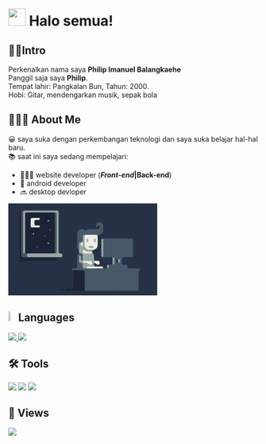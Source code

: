 # <img src="https://raw.githubusercontent.com/MartinHeinz/MartinHeinz/master/wave.gif" width="35px" height="35px"> Halo semua! 

## 🙏🏻Intro
Perkenalkan nama saya **Philip Imanuel Balangkaehe**  
Panggil saja saya **Philip**.  
Tempat lahir: Pangkalan Bun, Tahun: 2000.  
Hobi: Gitar, mendengarkan musik, sepak bola  

## 🙍🏻‍♂️ About Me
😀 saya suka dengan perkembangan teknologi dan saya suka belajar hal-hal baru.  
📚 saat ini saya sedang mempelajari:
- 🏃🏻‍♂️ website developer (**_Front-end_|Back-end**)  
- 🏃 android developer  
- 🔜 desktop devloper
<img alt="Night Coding" src="https://raw.githubusercontent.com/AVS1508/AVS1508/master/assets/Night-Coding.gif"/>

## <img src = "https://media2.giphy.com/media/QssGEmpkyEOhBCb7e1/giphy.gif?cid=ecf05e47a0n3gi1bfqntqmob8g9aid1oyj2wr3ds3mg700bl&rid=giphy.gif" width ="3%" height="3%"> Languages
<p align="left">
<a href="https://github.com/pib0student">
  <img height="180em" src="https://github-readme-stats-eight-theta.vercel.app/api/top-langs/?username=pib0student&layout=compact&langs_count=8&theme=algolia"/>
  <img height="180em" src="https://github-readme-stats-eight-theta.vercel.app/api?username=pib0student&show_icons=true&theme=algolia&include_all_commits=true&count_private=true"/>
</a>
</p>

## 🛠 Tools
<p align="left">
  <img src="https://img.icons8.com/fluency/48/000000/visual-studio-code-2019.png"/>
  <img src="https://img.icons8.com/color/48/000000/intellij-idea.png"/>
  <img src="https://img.icons8.com/fluency/48/000000/android-studio--v2.png"/>
</p>

## 👀 Views
<a href="https://github.com/Meghna-DAS/github-profile-views-counter">
    <img src="https://komarev.com/ghpvc/?username=pib0student">
</a>



